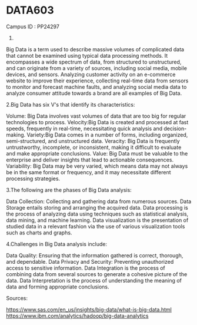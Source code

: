 # DATA603
Campus ID : PP24297

1.
Big Data is a term used to describe massive volumes of complicated data that cannot be examined using typical data processing methods. It encompasses a wide spectrum of data, from structured to unstructured, and can originate from a variety of sources, including social media, mobile devices, and sensors.
Analyzing customer activity on an e-commerce website to improve their experience, collecting real-time data from sensors to monitor and forecast machine faults, and analyzing social media data to analyze consumer attitude towards a brand are all examples of Big Data.

2.Big Data has six V's that identify its characteristics:

Volume: Big Data involves vast volumes of data that are too big for regular technologies to process.
Velocity:Big Data is created and processed at fast speeds, frequently in real-time, necessitating quick analysis and decision-making.
Variety:Big Data comes in a number of forms, including organized, semi-structured, and unstructured data.
Veracity: Big Data is frequently untrustworthy, incomplete, or inconsistent, making it difficult to evaluate and make appropriate conclusions.
Value: Big Data must be valuable to the enterprise and deliver insights that lead to actionable consequences.
Variability: Big Data may be very varied, which means data may not always be in the same format or frequency, and it may necessitate different processing strategies.

3.The following are the phases of Big Data analysis:

Data Collection: Collecting and gathering data from numerous sources.
Data Storage entails storing and arranging the acquired data.
Data processing is the process of analyzing data using techniques such as statistical analysis, data mining, and machine learning.
Data visualization is the presentation of studied data in a relevant fashion via the use of various visualization tools such as charts and graphs.

4.Challenges in Big Data analysis include:

Data Quality: Ensuring that the information gathered is correct, thorough, and dependable.
Data Privacy and Security: Preventing unauthorized access to sensitive information.
Data Integration is the process of combining data from several sources to generate a cohesive picture of the data.
Data Interpretation is the process of understanding the meaning of data and forming appropriate conclusions.

Sources:

https://www.sas.com/en_us/insights/big-data/what-is-big-data.html
https://www.ibm.com/analytics/hadoop/big-data-analytics
